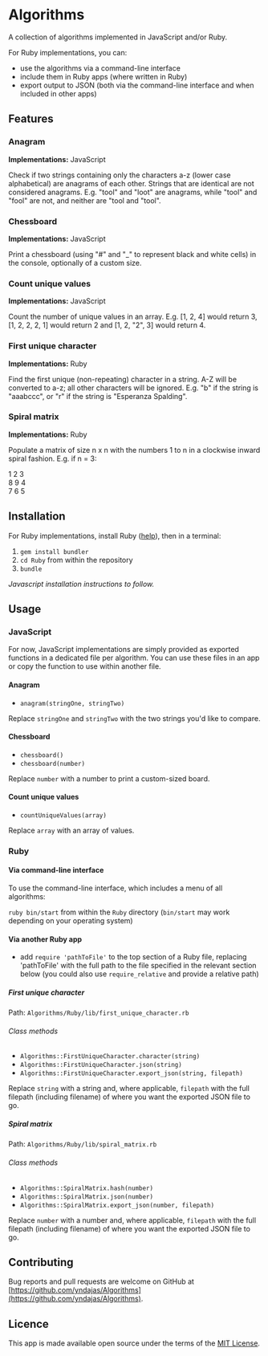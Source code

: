 # Algorithms

A collection of algorithms implemented in JavaScript and/or Ruby.

For Ruby implementations, you can:

- use the algorithms via a command-line interface
- include them in Ruby apps (where written in Ruby)
- export output to JSON (both via the command-line interface and when included in other apps)

## Features

### Anagram

<b>Implementations:</b> JavaScript

Check if two strings containing only the characters a-z (lower case alphabetical) are anagrams of each other. Strings that are identical are not considered anagrams. E.g. "tool" and "loot" are anagrams, while "tool" and "fool" are not, and neither are "tool and "tool".

### Chessboard

<b>Implementations:</b> JavaScript

Print a chessboard (using "#" and "_" to represent black and white cells) in the console, optionally of a custom size.

### Count unique values

<b>Implementations:</b> JavaScript

Count the number of unique values in an array. E.g. [1, 2, 4] would return 3, [1, 2, 2, 2, 1] would return 2 and [1, 2, "2", 3] would return 4.

### First unique character

<b>Implementations:</b> Ruby

Find the first unique (non-repeating) character in a string. A-Z will be converted to a-z; all other characters will be ignored. E.g. "b" if the string is "aaabccc", or "r" if the string is "Esperanza Spalding".

### Spiral matrix

<b>Implementations:</b> Ruby

Populate a matrix of size n x n with the numbers 1 to n in a clockwise inward spiral fashion. E.g. if n = 3:

1 2 3<br/>
8 9 4<br/>
7 6 5

## Installation

For Ruby implementations, install Ruby ([help](https://www.ruby-lang.org/en/documentation/installation)</a>), then in a terminal:

1. `gem install bundler`
2. `cd Ruby` from within the repository
3. `bundle`

<i>Javascript installation instructions to follow.</i>

## Usage

### JavaScript

For now, JavaScript implementations are simply provided as exported functions in a dedicated file per algorithm. You can use these files in an app or copy the function to use within another file.

#### Anagram

- `anagram(stringOne, stringTwo)`

Replace `stringOne` and `stringTwo` with the two strings you'd like to compare.

#### Chessboard

- `chessboard()`
- `chessboard(number)`

Replace `number` with a number to print a custom-sized board.

#### Count unique values

- `countUniqueValues(array)`

Replace `array` with an array of values.

### Ruby

#### Via command-line interface

To use the command-line interface, which includes a menu of all algorithms:

`ruby bin/start` from within the `Ruby` directory (`bin/start` may work depending on your operating system)

#### Via another Ruby app

- add `require 'pathToFile'` to the top section of a Ruby file, replacing 'pathToFile' with the full path to the file specified in the relevant section below (you could also use `require_relative` and provide a relative path)

##### First unique character

Path: `Algorithms/Ruby/lib/first_unique_character.rb`

###### Class methods

- `Algorithms::FirstUniqueCharacter.character(string)`
- `Algorithms::FirstUniqueCharacter.json(string)`
- `Algorithms::FirstUniqueCharacter.export_json(string, filepath)`

Replace `string` with a string and, where applicable, `filepath` with the full filepath (including filename) of where you want the exported JSON file to go.

##### Spiral matrix

Path: `Algorithms/Ruby/lib/spiral_matrix.rb`

###### Class methods

- `Algorithms::SpiralMatrix.hash(number)`
- `Algorithms::SpiralMatrix.json(number)`
- `Algorithms::SpiralMatrix.export_json(number, filepath)`

Replace `number` with a number and, where applicable, `filepath` with the full filepath (including filename) of where you want the exported JSON file to go.

## Contributing

Bug reports and pull requests are welcome on GitHub at [https://github.com/yndajas/Algorithms](https://github.com/yndajas/Algorithms).

## Licence

This app is made available open source under the terms of the [MIT License](https://opensource.org/licenses/MIT).
